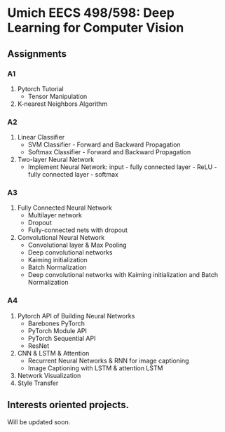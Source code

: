 # Umich EECS 498/598: Deep Learning for Computer Vision

## Assignments

### A1
1. Pytorch Tutorial
   - Tensor Manipulation
3. K-nearest Neighbors Algorithm

### A2
1. Linear Classifier
   - SVM Classifier - Forward and Backward Propagation
   - Softmax Classifier - Forward and Backward Propagation
3. Two-layer Neural Network
   - Implement Neural Network: input - fully connected layer - ReLU - fully connected layer - softmax
   

### A3
1. Fully Connected Neural Network
   - Multilayer network
   - Dropout
   - Fully-connected nets with dropout
3. Convolutional Neural Network
   - Convolutional layer & Max Pooling
   - Deep convolutional networks
   - Kaiming initialization
   - Batch Normalization
   - Deep convolutional networks with Kaiming initialization and Batch Normalization

### A4
1. Pytorch API of Building Neural Networks
   - Barebones PyTorch
   - PyTorch Module API
   - PyTorch Sequential API
   - ResNet
2. CNN & LSTM & Attention
   - Recurrent Neural Networks & RNN for image captioning
   - Image Captioning with LSTM & attention LSTM
3. Network Visualization
4. Style Transfer

## Interests oriented projects.

Will be updated soon.
